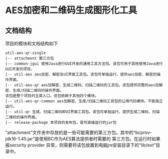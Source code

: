 # AES加密和二维码生成图形化工具


## 文档结构

项目的模块和文档结构如下

```
util-aes-qr-single
|-- attachment 第三方包
|-- common-jgui 使用Java进行GUI开发的通用工具方法包。该包可用于其他使用Java进行GUI开发的项目。
|-- util-aes aes加密、解密及UI界面工具包。该包可单独运行，提供aes加密、解密的操作界面。
|-- util-aes-qr aes加解密，生成二维码、扫描二维码的工具包。该包提供完整的aes加解密、生成/扫描二维码的操作界面。
该包是整个项目的主类入口。该包依赖于其他四个模块。
|-- util-aes-qr-common aes加解密、生成/扫描二维码工具包的公用代码模块。不能独立运行。
|-- util-qr 生成、扫描二维码即UI界面工具包。该包可单独运行，提供生成二维码、扫描二维码的操作界面。 
|-- release-package 本项目的发布包，是可直接运行的jar包

```
“attachment”文件夹中存放的是一些可能需要的第三方包。其中的“bcprov-jdk16-1.45.jar”是使用BC作为AES算法提供者时需要的
第三方包。在运行时如果报security provider 异常，则需要将该包放置到电脑jre安装目录下的“lib/ext”目录中。

